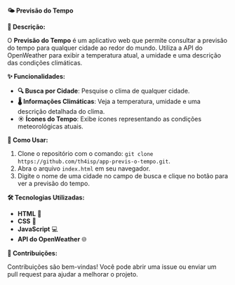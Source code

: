 **🌤️ Previsão do Tempo**

**📜 Descrição:**

O **Previsão do Tempo** é um aplicativo web que permite consultar a previsão do tempo para qualquer cidade ao redor do mundo. Utiliza a API do OpenWeather para exibir a temperatura atual, a umidade e uma descrição das condições climáticas.

**✨ Funcionalidades:**

- **🔍 Busca por Cidade**: Pesquise o clima de qualquer cidade.
- **🌡️ Informações Climáticas**: Veja a temperatura, umidade e uma descrição detalhada do clima.
- **☀️ Ícones do Tempo**: Exibe ícones representando as condições meteorológicas atuais.

**🚀 Como Usar:**

1. Clone o repositório com o comando: `git clone https://github.com/th4isp/app-previs-o-tempo.git`.
2. Abra o arquivo `index.html` em seu navegador.
3. Digite o nome de uma cidade no campo de busca e clique no botão para ver a previsão do tempo.

**🛠️ Tecnologias Utilizadas:**

- **HTML** 🧩
- **CSS** 🎨
- **JavaScript** 💻
- **API do OpenWeather** 🌐

**🤝 Contribuições:**

Contribuições são bem-vindas! Você pode abrir uma issue ou enviar um pull request para ajudar a melhorar o projeto.


